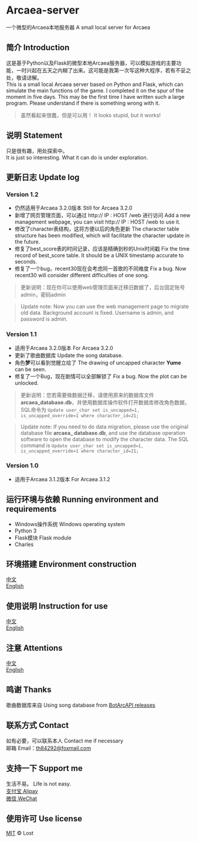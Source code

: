 # Arcaea-server
一个微型的Arcaea本地服务器  A small local server for Arcaea

## 简介 Introduction
这是基于Python以及Flask的微型本地Arcaea服务器，可以模拟游戏的主要功能，一时兴起在五天之内糊了出来。这可能是我第一次写这种大程序，若有不妥之处，敬请谅解。  
This is a small local Arcaea server based on Python and Flask, which can simulate the main functions of the game. I completed it on the spur of the moment in five days. This may be the first time I have written such a large program. Please understand if there is something wrong with it.
> 虽然看起来很蠢，但是可以用！
> It looks stupid, but it works!

## 说明 Statement
只是很有趣，用处探索中。  
It is just so interesting. What it can do is under exploration.

## 更新日志 Update log
### Version 1.2
- 仍然适用于Arcaea 3.2.0版本 Still for Arcaea 3.2.0
- 新增了网页管理页面，可以通过 http:// IP : HOST /web 进行访问 Add a new management webpage, you can visit http:// IP : HOST /web to use it.
- 修改了character表结构，这将方便以后的角色更新 The character table structure has been modified, which will facilitate the character update in the future.
- 修复了best_score表的时间记录，应该是精确到秒的Unix时间戳 Fix the time record of best_score table. It should be a UNIX timestamp accurate to seconds.
- 修复了一个bug，recent30现在会考虑同一首歌的不同难度 Fix a bug. Now recent30 will consider different difficulties of one song.
> 更新说明：现在你可以使用web管理页面来迁移旧数据了，后台固定账号admin，密码admin

> Update note: Now you can use the web management page to migrate old data. Background account is fixed. Username is admin, and password is admin.

### Version 1.1
- 适用于Arcaea 3.2.0版本 For Arcaea 3.2.0
- 更新了歌曲数据库 Update the song database.
- 角色**梦**可以看到觉醒立绘了 The drawing of uncapped character **Yume** can be seen.
- 修复了一个Bug，现在剧情可以全部解锁了 Fix a bug. Now the plot can be unlocked.
> 更新说明：您若需要做数据迁移，请使用原来的数据库文件**arcaea_database.db**，并使用数据库操作软件打开数据库修改角色数据，SQL命令为
> `Update user_char set is_uncapped=1, is_uncapped_override=1 where character_id=21;`  

> Update note: If you need to do data migration, please use the original database file **arcaea_ database.db**, and use the database operation software to open the database to modify the character data. The SQL command is
> `Update user_char set is_uncapped=1, is_uncapped_override=1 where character_id=21;`

### Version 1.0
- 适用于Arcaea 3.1.2版本 For Arcaea 3.1.2

## 运行环境与依赖 Running environment and requirements
- Windows操作系统 Windows operating system
- Python 3
- Flask模块 Flask module
- Charles

## 环境搭建 Environment construction
[中文](https://github.com/Lost-MSth/Arcaea-server/wiki/%E7%8E%AF%E5%A2%83%E6%90%AD%E5%BB%BA)  
[English](https://github.com/Lost-MSth/Arcaea-server/wiki/Environment-construction)

## 使用说明 Instruction for use
[中文](https://github.com/Lost-MSth/Arcaea-server/wiki/%E4%BD%BF%E7%94%A8%E8%AF%B4%E6%98%8E)  
[English](https://github.com/Lost-MSth/Arcaea-server/wiki/Instruction-for-use)

## 注意 Attentions
[中文](https://github.com/Lost-MSth/Arcaea-server/wiki/%E6%B3%A8%E6%84%8F)  
[English](https://github.com/Lost-MSth/Arcaea-server/wiki/Attentions)

## 鸣谢 Thanks
歌曲数据库来自 Using song database from
[BotArcAPI releases](https://github.com/TheSnowfield/BotArcAPI/releases)

## 联系方式 Contact
如有必要，可以联系本人 Contact me if necessary  
邮箱 Email：th84292@foxmail.com

## 支持一下 Support me
生活不易。 Life is not easy.  
[支付宝 Alipay](https://github.com/Lost-MSth/Arcaea-server/blob/master/pic/Alipay.jpg)  
[微信 WeChat](https://github.com/Lost-MSth/Arcaea-server/blob/master/pic/WeChat.png)

## 使用许可 Use license
[MIT](LICENSE) © Lost

